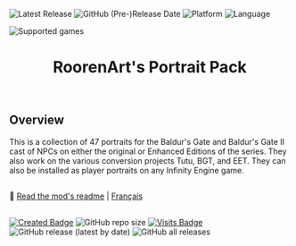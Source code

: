 ![Latest Release](https://img.shields.io/github/v/release/Gibberlings3/roorenart_bg2?include_prereleases&color=blue)</a>
![GitHub (Pre-)Release Date](https://img.shields.io/github/release-date-pre/Gibberlings3/roorenart_bg2?color=gold)
![Platform](https://img.shields.io/static/v1?label=platform&message=windows%20%7C%20macOS%20%7C%20linux%20%7C%20Project%20Infinity&color=informational)
![Language](https://img.shields.io/static/v1?label=language&message=English%20%7C%20French&color=limegreen)

![Supported games](https://img.shields.io/static/v1?label=supported%20games&message=BG%20%7C%20Tutu%20%7C%20BGII%20%7C%20BGT%20%7C%20BG%3AEE%20%7C%20SoD%20%7C%20BG2%3AEE%20%7C%20EET%20%7C%20IWD%20%7C%20%20%7C%20IWD%3AEE%20%7C%20IWD2&color=dodgerblue)


<div align="center"><h1></a>RoorenArt's Portrait Pack</h1>

</div><br>

## 

## Overview

This is a collection of 47 portraits for the Baldur's Gate and Baldur's Gate II cast of NPCs on either the original or Enhanced Editions of the series. They also work on the various conversion projects Tutu, BGT, and EET. They can also be installed as player portraits on any Infinity Engine game. 

## 

:page_facing_up: [Read the mod's readme](https://gibberlings3.github.io/Documentation/readmes/readme-roorenart_bg2.html) | [Français](https://gibberlings3.github.io/Documentation/readmes/readme-roorenart_bg2-french.html)

## 

[![Created Badge](https://badges.pufler.dev/created/Gibberlings3/roorenart_bg2?style=plastic&label=Created)](https://badges.pufler.dev)
![GitHub repo size](https://img.shields.io/github/repo-size/Gibberlings3/roorenart_bg2?style=plastic&label=repo%20size)
[![Visits Badge](https://badges.pufler.dev/visits/Gibberlings3/roorenart_bg2?color=cyan&style=plastic&label=Visits)](https://badges.pufler.dev)
![GitHub release (latest by date)](https://img.shields.io/github/downloads/Gibberlings3/roorenart_bg2/latest/total?color=gold&label=downloads%20latest%20release&style=plastic)
![GitHub all releases](https://img.shields.io/github/downloads/Gibberlings3/roorenart_bg2/total?label=out%20of&color=yellow&style=plastic)
